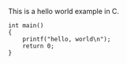 This is a hello world example in C.

    int main()
    {
        printf("hello, world\n");
        return 0;
    }
